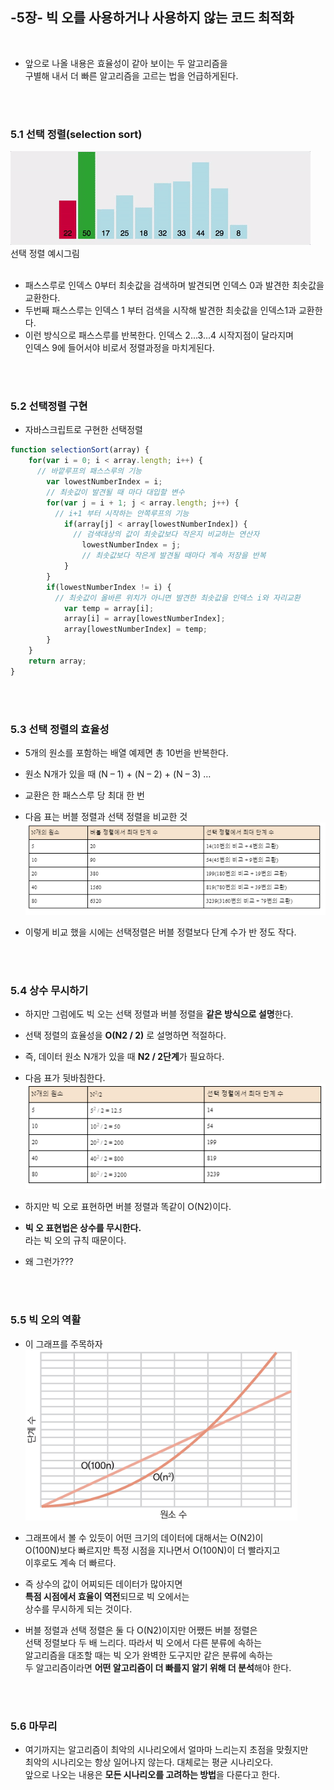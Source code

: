

## **-5장- 빅 오를 사용하거나 사용하지 않는 코드 최적화** 
<br />

- 앞으로 나올 내용은 효율성이 같아 보이는 두 알고리즘을    
  구별해 내서 더 빠른 알고리즘을 고르는 법을 언급하게된다.

<br /><br />

### 5.1 선택 정렬(selection sort) <br />   

![선택정렬예시그림](https://github.com/DragooCho/TIL/blob/main/image/selection_sort.gif?raw=true)   
    선택 정렬 예시그림
<br /><br />   

- 패스스루로 인덱스 0부터 최솟값을 검색하며 발견되면 인덱스 0과 발견한 최솟값을 교환한다.
- 두번째 패스스루는 인덱스 1 부터 검색을 시작해 발견한 최솟값을 인덱스1과 교환한다.
- 이런 방식으로 패스스루를 반복한다. 인덱스 2...3...4 시작지점이 달라지며   
  인덱스 9에 들어서야 비로서 정렬과정을 마치게된다.  

<br /><br />  

### 5.2 선택정렬 구현<br />   

- 자바스크립트로 구현한 선택정렬 

```javascript
function selectionSort(array) {
    for(var i = 0; i < array.length; i++) { 
      // 바깥루프의 패스스루의 기능
        var lowestNumberIndex = i; 
        // 최솟값이 발견될 때 마다 대입할 변수
        for(var j = i + 1; j < array.length; j++) { 
          // i+1 부터 시작하는 안쪽루프의 기능
            if(array[j] < array[lowestNumberIndex]) { 
              // 검색대상의 값이 최솟값보다 작은지 비교하는 연산자
                lowestNumberIndex = j; 
                // 최솟값보다 작은게 발견될 때마다 계속 저장을 반복 
            }
        }
        if(lowestNumberIndex != i) { 
          // 최솟값이 올바른 위치가 아니면 발견한 최솟값을 인덱스 i와 자리교환
            var temp = array[i];   
            array[i] = array[lowestNumberIndex];
            array[lowestNumberIndex] = temp;
        }
    }
    return array;
}
```

<br /><br />

### 5.3 선택 정렬의 효율성<br />    

- 5개의 원소를 포함하는 배열 예제면 총 10번을 반복한다.
- 원소 N개가 있을 때 (N – 1) + (N – 2) + (N – 3) …
- 교환은 한 패스스루 당 최대 한 번

- 다음 표는 버블 정렬과 선택 정렬을 비교한 것   
![5-2](https://github.com/DragooCho/TIL/blob/main/image/5-2.png?raw=true)   

- 이렇게 비교 했을 시에는 선택정렬은 버블 정렬보다 단계 수가 반 정도 작다.

<br /><br />

### 5.4 상수 무시하기<br /> 

- 하지만 그럼에도 빅 오는 선택 정렬과 버블 정렬을 **같은 방식으로 설명**한다.
- 선택 정렬의 효율성을 **O(N2 / 2)** 로 설명하면 적절하다.
- 즉, 데이터 원소 N개가 있을 때 **N2 / 2단계**가 필요하다.

- 다음 표가 뒷바침한다.   
![5-3](https://github.com/DragooCho/TIL/blob/main/image/5-3.png?raw=true) 


- 하지만 빅 오로 표현하면 버블 정렬과 똑같이 O(N2)이다.   
- **빅 오 표현법은 상수를 무시한다.**      
  라는 빅 오의 규칙 때문이다.
- 왜 그런가???

<br /><br />

### 5.5 빅 오의 역활 <br />   
- 이 그래프를 주목하자    
![5-28](https://github.com/DragooCho/TIL/blob/main/image/5-28.png?raw=true)

- 그래프에서 볼 수 있듯이 어떤 크기의 데이터에 대해서는 O(N2)이    
  O(100N)보다 빠르지만 특정 시점을 지나면서 O(100N)이 더 빨라지고    
  이후로도 계속 더 빠르다.           
- 즉 상수의 값이 어찌되든 데이터가 많아지면       
  **특점 시점에서 효율이 역전**되므로 빅 오에서는    
  상수를 무시하게 되는 것이다.   

-  버블 정렬과 선택 정렬은 둘 다 O(N2)이지만 어쨌든 버블 정렬은    
  선택 정렬보다 두 배 느리다. 따라서 빅 오에서 다른 분류에 속하는    
  알고리즘을 대조할 때는 빅 오가 완벽한 도구지만 같은 분류에 속하는    
  두 알고리즘이라면 **어떤 알고리즘이 더 빠를지 알기 위해 더 분석**해야 한다.  

<br /><br /> 

### 5.6 마무리 <br /> 

- 여기까지는 알고리즘이 최악의 시나리오에서 얼마마 느리는지 초점을 맞췄지만   
  최악의 시나리오는 항상 일어나지 않는다. 대체로는 평균 시나리오다.    
  앞으로 나오는 내용은 **모든 시나리오를 고려하는 방법**을 다룬다고 한다.   


















